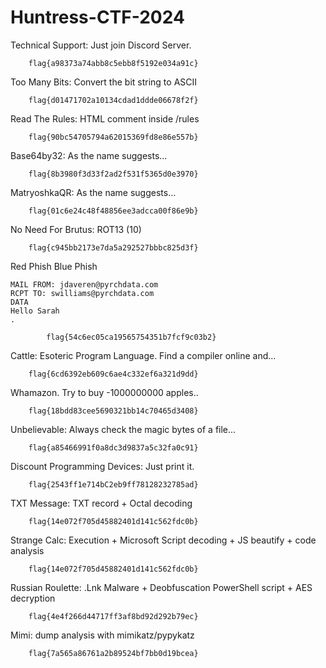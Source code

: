 # Huntress-CTF-2024

Technical Support: Just join Discord Server.

        flag{a98373a74abb8c5ebb8f5192e034a91c}

Too Many Bits: Convert the bit string to ASCII

        flag{d01471702a10134cdad1ddde06678f2f}

Read The Rules: HTML comment inside /rules 
        
        flag{90bc54705794a62015369fd8e86e557b}

Base64by32: As the name suggests...

        flag{8b3980f3d33f2ad2f531f5365d0e3970}

MatryoshkaQR: As the name suggests...

        flag{01c6e24c48f48856ee3adcca00f86e9b}

No Need For Brutus: ROT13 (10)

        flag{c945bb2173e7da5a292527bbbc825d3f}

Red Phish Blue Phish

```HELO pyrchdata.com
MAIL FROM: jdaveren@pyrchdata.com
RCPT TO: swilliams@pyrchdata.com
DATA
Hello Sarah
.

```
```
        flag{54c6ec05ca19565754351b7fcf9c03b2}
```

Cattle: Esoteric Program Language. Find a compiler online and...

        flag{6cd6392eb609c6ae4c332ef6a321d9dd}

Whamazon. Try to buy -1000000000 apples..

        flag{18bdd83cee5690321bb14c70465d3408}

Unbelievable: Always check the magic bytes of a file...

        flag{a85466991f0a8dc3d9837a5c32fa0c91}

Discount Programming Devices: Just print it.

        flag{2543ff1e714bC2eb9ff78128232785ad}

TXT Message: TXT record + Octal decoding

        flag{14e072f705d45882401d141c562fdc0b}

Strange Calc: Execution + Microsoft Script decoding + JS beautify + code analysis 

        flag{14e072f705d45882401d141c562fdc0b}

Russian Roulette: .Lnk Malware + Deobfuscation PowerShell script + AES decryption

        flag{4e4f266d44717ff3af8bd92d292b79ec}

Mimi: dump analysis with mimikatz/pypykatz

        flag{7a565a86761a2b89524bf7bb0d19bcea}


